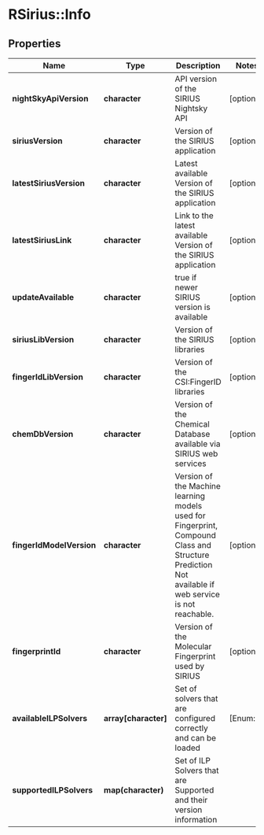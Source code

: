 # RSirius::Info


## Properties
Name | Type | Description | Notes
------------ | ------------- | ------------- | -------------
**nightSkyApiVersion** | **character** | API version of the SIRIUS Nightsky API | [optional] 
**siriusVersion** | **character** | Version of the SIRIUS application | [optional] 
**latestSiriusVersion** | **character** | Latest available Version of the SIRIUS application | [optional] 
**latestSiriusLink** | **character** | Link to the latest available Version of the SIRIUS application | [optional] 
**updateAvailable** | **character** | true if newer SIRIUS version is available | [optional] 
**siriusLibVersion** | **character** | Version of the SIRIUS libraries | [optional] 
**fingerIdLibVersion** | **character** | Version of the CSI:FingerID libraries | [optional] 
**chemDbVersion** | **character** | Version of the Chemical Database available via SIRIUS web services | [optional] 
**fingerIdModelVersion** | **character** | Version of the Machine learning models used for Fingerprint, Compound Class and Structure Prediction  Not available if web service is not reachable. | [optional] 
**fingerprintId** | **character** | Version of the Molecular Fingerprint used by SIRIUS | [optional] 
**availableILPSolvers** | **array[character]** | Set of solvers that are configured correctly and can be loaded | [Enum: ] 
**supportedILPSolvers** | **map(character)** | Set of ILP Solvers that are Supported and their version information | 


